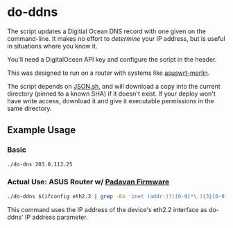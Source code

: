 # do-ddns

The script updates a Digitial Ocean DNS record with one given on the
command-line.  It makes no effort to *determine* your IP address, but is
useful in situations where you know it.

You'll need a DigitalOcean API key and configure the script in the header.

This was designed to run on a router with systems like [asuswrt-merlin](https://github.com/RMerl/asuswrt-merlin).

The script depends on [JSON.sh](https://github.com/dominictarr/JSON.sh), and
will download a copy into the current directory (pinned to a known SHA) if it
doesn't exist.  If your deploy won't have write access, download it and give it
executable permissions in the same directory.

## Example Usage
 ### Basic
 ```bash
./do-dns 203.0.113.25
```
 ### Actual Use: ASUS Router w/ [Padavan Firmware](https://bitbucket.org/padavan/rt-n56u)
 ```bash
./do-ddns $(ifconfig eth2.2 | grep -Eo 'inet (addr:)?([0-9]*\.){3}[0-9]*' | grep -Eo '([0-9]*\.){3}[0-9]*' | grep -v '127.0.0.1')
```
 This command uses the IP address of the device's eth2.2 interface as do-ddns' IP address parameter.
